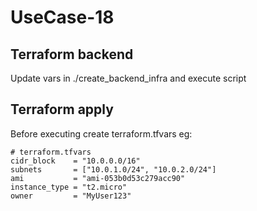 # UseCase-18

## Terraform backend
Update vars in ./create_backend_infra and execute script

## Terraform apply
Before executing create terraform.tfvars eg:
```
# terraform.tfvars
cidr_block    = "10.0.0.0/16"
subnets       = ["10.0.1.0/24", "10.0.2.0/24"]
ami           = "ami-053b0d53c279acc90"
instance_type = "t2.micro"
owner         = "MyUser123"
```